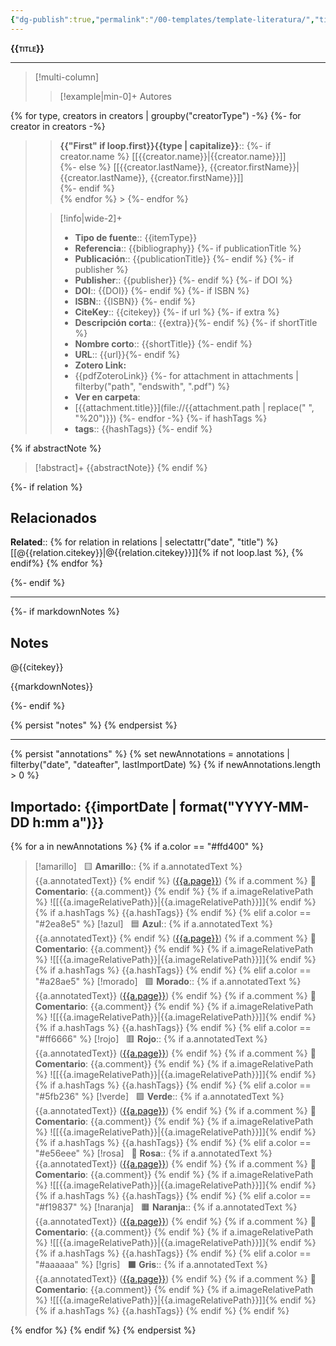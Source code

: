 ```yaml
---
{"dg-publish":true,"permalink":"/00-templates/template-literatura/","title":{"{ title }":null},"tags":["#zotero"]}
---
```



<span style="font-variant:small-caps; font-weight: bold;">{{title}}</span>

---


> [!multi-column]
>
>> [!example|min-0]+ Autores
>> 
{% for type, creators in creators | groupby("creatorType") -%}
{%- for creator in creators -%}
>> **{{"First" if loop.first}}{{type | capitalize}}**::
{%- if creator.name %} [[{{creator.name}}\|{{creator.name}}]]  
{%- else %} [[{{creator.lastName}}, {{creator.firstName}}\|{{creator.lastName}}, {{creator.firstName}}]]  
{%- endif %}  
{% endfor %} >
{%- endfor %}
>
>> [!info|wide-2]+
>>
>> - **Tipo de fuente**:: {{itemType}}
>> - **Referencia**:: {{bibliography}} {%- if publicationTitle %}
>> - **Publicación**:: {{publicationTitle}} {%- endif %} {%- if publisher %} 
>> -  **Publisher**:: {{publisher}} {%- endif %} {%- if DOI %}
>> - **DOI**:: {{DOI}} {%- endif %} {%- if ISBN %}
>> - **ISBN**:: {{ISBN}} {%- endif %}
>> - **CiteKey**:: {{citekey}}
{%- if url %}
{%- if extra %}
>> - **Descripción corta**:: {{extra}}{%- endif %}
{%- if shortTitle %}
>> - **Nombre corto**:: {{shortTitle}} {%- endif %}
>> - **URL**:: {{url}}{%- endif %}
>> - **Zotero Link:** 
>> - {{pdfZoteroLink}}
>> {%- for attachment in attachments | filterby("path", "endswith", ".pdf") %}
>> - **Ver en carpeta**: 
>> - [{{attachment.title}}](file://{{attachment.path | replace(" ", "%20")}})  {%- endfor -%}
{%- if hashTags %}
>> - **tags**:: {{hashTags}} 
{%- endif %}

{% if abstractNote %}

> [!abstract]+ 
>{{abstractNote}}
{% endif %}



{%- if relation %}

## Relacionados

**Related**:: {% for relation in relations | selectattr("date", "title") %} [[@{{relation.citekey}}\|@{{relation.citekey}}]]{% if not loop.last %}, {% endif%} {% endfor %}

{%- endif %}

---


{%- if markdownNotes %} 

## Notes

@{{citekey}}

{{markdownNotes}}

{%- endif %}



{% persist "notes" %}
{% endpersist %}

---

{% persist "annotations" %}
{% set newAnnotations = annotations | filterby("date", "dateafter", lastImportDate) %}
{% if newAnnotations.length > 0 %}

## Importado: {{importDate | format("YYYY-MM-DD h:mm a")}}
{% for a in newAnnotations %}
{% if a.color == "#ffd400" %}
> [!amarillo]  
> 🟨 **Amarillo**:: {% if a.annotatedText %} {{a.annotatedText}} {% endif %} ([{{a.page}}](zotero://open-pdf/library/items/{{a.attachment.itemKey}}?page={{a.page}}&annotation={{a.id}})) {% if a.comment %} 
> 📝 **Comentario**: {{a.comment}} {% endif %} {% if a.imageRelativePath %}
> ![[{{a.imageRelativePath}}\|{{a.imageRelativePath}}]]{% endif %}
> {% if a.hashTags %} {{a.hashTags}} {% endif %}
 {% elif a.color == "#2ea8e5" %}
> [!azul]  
> 🟦 **Azul**:: {% if a.annotatedText %} {{a.annotatedText}} {% endif %} ([{{a.page}}](zotero://open-pdf/library/items/{{a.attachment.itemKey}}?page={{a.page}}&annotation={{a.id}})) {% if a.comment %} 
> 📝**Comentario**: {{a.comment}} {% endif %} {% if a.imageRelativePath %}
> ![[{{a.imageRelativePath}}\|{{a.imageRelativePath}}]]{% endif %}
> {% if a.hashTags %} {{a.hashTags}}  {% endif %} 
 {% elif a.color == "#a28ae5" %}
> [!morado]  
> 🟪 **Morado**:: {% if a.annotatedText %} {{a.annotatedText}} ([{{a.page}}](zotero://open-pdf/library/items/{{a.attachment.itemKey}}?page={{a.page}}&annotation={{a.id}})) {% endif %} {% if a.comment %} 
> 📝 **Comentario**: {{a.comment}} {% endif %} {% if a.imageRelativePath %}
> ![[{{a.imageRelativePath}}\|{{a.imageRelativePath}}]]{% endif %}
> {% if a.hashTags %} {{a.hashTags}}  {% endif %}
 {% elif a.color == "#ff6666" %}
> [!rojo]  
> 🟥 **Rojo**:: {% if a.annotatedText %} {{a.annotatedText}} ([{{a.page}}](zotero://open-pdf/library/items/{{a.attachment.itemKey}}?page={{a.page}}&annotation={{a.id}})) {% endif %} {% if a.comment %} 
> 📝 **Comentario**: {{a.comment}} {% endif %} {% if a.imageRelativePath %}
> ![[{{a.imageRelativePath}}\|{{a.imageRelativePath}}]]{% endif %}
> {% if a.hashTags %} {{a.hashTags}}  {% endif %}
 {% elif a.color == "#5fb236" %}
> [!verde]  
> 🟩 **Verde**:: {% if a.annotatedText %} {{a.annotatedText}} ([{{a.page}}](zotero://open-pdf/library/items/{{a.attachment.itemKey}}?page={{a.page}}&annotation={{a.id}}))  {% endif %} {% if a.comment %} 
> 📝 **Comentario**: {{a.comment}} {% endif %} {% if a.imageRelativePath %}
> ![[{{a.imageRelativePath}}\|{{a.imageRelativePath}}]]{% endif %}
> {% if a.hashTags %} {{a.hashTags}}  {% endif %}
 {% elif a.color == "#e56eee" %}
> [!rosa]  
> 🔢 **Rosa**:: {% if a.annotatedText %} {{a.annotatedText}} ([{{a.page}}](zotero://open-pdf/library/items/{{a.attachment.itemKey}}?page={{a.page}}&annotation={{a.id}}))  {% endif %} {% if a.comment %} 
> 📝 **Comentario**: {{a.comment}} {% endif %} {% if a.imageRelativePath %}
> ![[{{a.imageRelativePath}}\|{{a.imageRelativePath}}]]{% endif %}
> {% if a.hashTags %} {{a.hashTags}}  {% endif %}
 {% elif a.color == "#f19837" %}
> [!naranja]  
> 🟧 **Naranja**:: {% if a.annotatedText %} {{a.annotatedText}} ([{{a.page}}](zotero://open-pdf/library/items/{{a.attachment.itemKey}}?page={{a.page}}&annotation={{a.id}}))  {% endif %} {% if a.comment %}
>  📝 **Comentario**: {{a.comment}} {% endif %} {% if a.imageRelativePath %}
> ![[{{a.imageRelativePath}}\|{{a.imageRelativePath}}]]{% endif %}
> {% if a.hashTags %} {{a.hashTags}}  {% endif %}
 {% elif a.color == "#aaaaaa" %}
> [!gris]  
> ⬛️ **Gris**:: {% if a.annotatedText %} {{a.annotatedText}} ([{{a.page}}](zotero://open-pdf/library/items/{{a.attachment.itemKey}}?page={{a.page}}&annotation={{a.id}}))  {% endif %} {% if a.comment %} 
> 📝 **Comentario**: {{a.comment}} {% endif %} {% if a.imageRelativePath %}
> ![[{{a.imageRelativePath}}\|{{a.imageRelativePath}}]]{% endif %}
> {% if a.hashTags %} {{a.hashTags}}  {% endif %}
> {% endif %} 
> 
{% endfor %}
{% endif %}
{% endpersist %}
